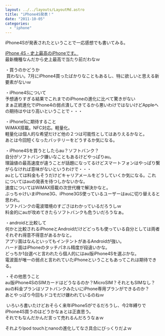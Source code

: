```yaml
---
layout: ../../layouts/LayoutMd.astro
title: "iPhone4S発表！"
date: "2011-10-05"
categories: 
  - "iphone"
---
```


iPhone4Sが発表されたということで一応感想でも書いてみる。

[iPhone 4S - 史上最高のiPhoneです。  
](http://www.apple.com/jp/iphone/)最新機種なんだから史上最高で当たり前だわなｗ

・買うのかどうか  
 買わない。7月にiPhone4買ったばかりなこともあるし、特に欲しいと思える新要素がないｗ

・iPhone4Sについて  
予想通りすぎる結果でこれまでのiPhoneの進化に比べて驚きがない  
まぁ正統進化でiPhone4の弱点潰してきてるから悪いわけではないけどAppleへの期待はやはり高いということで・・・

・iPhone5に期待すること  
WiMAX搭載。NFC対応。軽量化。  
軽量化は個人的な希望だけど他の２つは可能性としてはありえるかなと。  
あとは今回短くなったバッテリーをどうするか気になる。

・iPhone4Sを買うとしたらau？ソフトバンク？  
自分がソフトバンク嫌いなこともあるけどやっぱりau。  
理論値の最高速度が違うことが話題になってるけどスマートフォンはやっぱり繋がらなければ意味がないというわけで・・・  
auとしては料金もそうだけどキャリアメールをどうしていくか気になる。これについてはauの発表を待つしかないかな。  
速度についてはWiMAX搭載の次世代機で解決かなと。  
ぶっちゃけいまiPhone3G、iPhone3GS使っているユーザーはauに切り替えると思われ。  
ソフトバンクの電波環境のすごさはわかっているだろうしｗ  
料金的にauが攻めてきたらソフトバンクも危ういだろうなぁ。

・androidと比較して  
何かと比較されるiPhoneとAndroidだけどどっちも使っている自分としては両者それぞれ得意不得意があるかなと。  
アプリ面はなんといってもインテントがあるAndroidが強い。  
ハード面はiPhoneのタッチパネル精度が段違いかな。  
どっちか1台選べと言われたら個人的にはau版iPhone4Sを選ぶかな。  
電波面が唯一の弱点と言われていたiPhoneということもあってこれは期待できる。

・その他思うこと  
au版iPhone4SのSIMカードはどうなるのか？MicroSIM？それともSIMなし？  
auの料金プランはソフトバンクみたいにiPhone専用プランができるのか？  
あとやっぱり今回もドコモだけ嫌われているのねｗ

 いろいろ書いたけどおそらく来年iPhone5がでるだろうし、今2年縛りでiPhone4S買うのはどうかなぁとは正直思う。  
それでもなんだかんだ言って売れるんだろうなぁｗ

それよりIpod touchとnanoの進化してなさ具合にびっくりだよｗ
